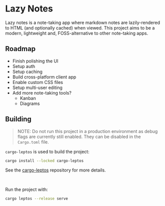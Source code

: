 # Lazy Notes

Lazy notes is a note-taking app where markdown notes are lazily-rendered to
HTML (and optionally cached) when viewed. This project aims to be a modern,
lightweight and, FOSS-alternative to other note-taking apps.

## Roadmap

- Finish polishing the UI
- Setup auth
- Setup caching
- Build cross-platform client app
- Enable custom CSS files
- Setup multi-user editing
- Add more note-taking tools?
	- Kanban
	- Diagrams

## Building

> NOTE: Do not run this project in a production environment as debug flags are
currently still enabled. They can be disabled in the `Cargo.toml` file.

`cargo-leptos` is used to build the project:

```sh
cargo install --locked cargo-leptos
```

See the [cargo-leptos](https://github.com/leptos-rs/cargo-leptos/) repository
for more details.

<br>

Run the project with:

```sh
cargo leptos --release serve
```
